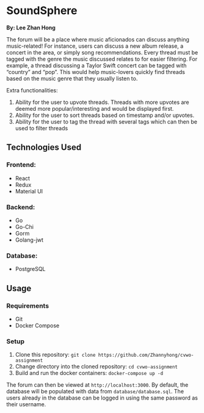 # SoundSphere

**By: Lee Zhan Hong**

The forum will be a place where music aficionados can discuss anything music-related! For
instance, users can discuss a new album release, a concert in the area, or
simply song recommendations. Every thread must be tagged with the genre the
music discussed relates to for easier filtering. For example, a thread discussing
a Taylor Swift concert can be tagged with “country” and “pop”. This would help
music-lovers quickly find threads based on the music genre that they usually
listen to.

Extra functionalities:
1. Ability for the user to upvote threads. Threads with more upvotes are
   deemed more popular/interesting and would be displayed first.
2. Ability for the user to sort threads based on timestamp and/or upvotes.
3. Ability for the user to tag the thread with several tags which can then be
   used to filter threads

## Technologies Used

### Frontend: 
- React
- Redux
- Material UI

### Backend: 
- Go 
- Go-Chi
- Gorm
- Golang-jwt

### Database:
- PostgreSQL

## Usage

### Requirements
- Git 
- Docker Compose

### Setup
1. Clone this repository:
```git clone https://github.com/Zhannyhong/cvwo-assignment```
2. Change directory into the cloned repository:
```cd cvwo-assignment```
3. Build and run the docker containers: 
```docker-compose up -d```

The forum can then be viewed at `http://localhost:3000`. By default, the database will be populated with data from 
`database/database.sql`. The users already in the database can be logged in using the same password as their username.
